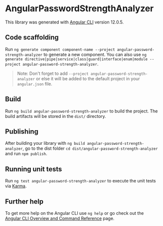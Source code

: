 # AngularPasswordStrengthAnalyzer

This library was generated with [Angular CLI](https://github.com/angular/angular-cli) version 12.0.5.

## Code scaffolding

Run `ng generate component component-name --project angular-password-strength-analyzer` to generate a new component. You can also use `ng generate directive|pipe|service|class|guard|interface|enum|module --project angular-password-strength-analyzer`.
> Note: Don't forget to add `--project angular-password-strength-analyzer` or else it will be added to the default project in your `angular.json` file. 

## Build

Run `ng build angular-password-strength-analyzer` to build the project. The build artifacts will be stored in the `dist/` directory.

## Publishing

After building your library with `ng build angular-password-strength-analyzer`, go to the dist folder `cd dist/angular-password-strength-analyzer` and run `npm publish`.

## Running unit tests

Run `ng test angular-password-strength-analyzer` to execute the unit tests via [Karma](https://karma-runner.github.io).

## Further help

To get more help on the Angular CLI use `ng help` or go check out the [Angular CLI Overview and Command Reference](https://angular.io/cli) page.
